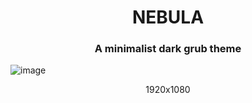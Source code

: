 <h1 align="center">NEBULA</h1>
<h3 align="center">A minimalist dark grub theme</h3>

![image](https://user-images.githubusercontent.com/33844142/228995452-b7ebb8ea-b135-49ad-80b6-5f0480291edf.png)
<p align="center">1920x1080</p>
